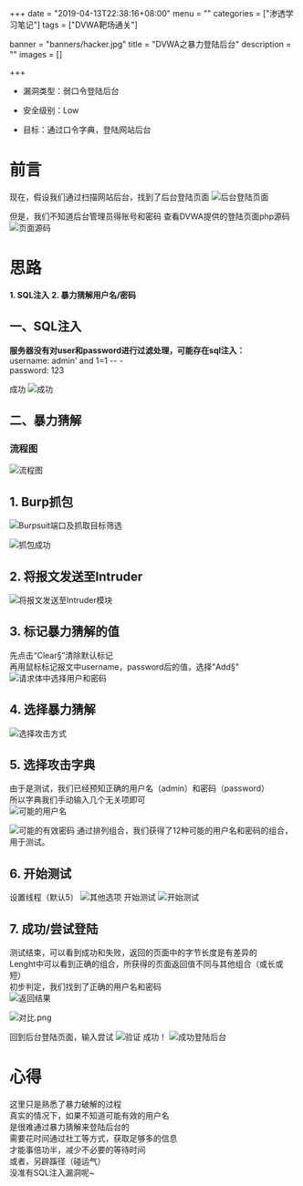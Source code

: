 +++
date = "2019-04-13T22:38:16+08:00"
menu = ""
categories = ["渗透学习笔记"]
tags = ["DVWA靶场通关"]

banner = "banners/hacker.jpg"
title = "DVWA之暴力登陆后台"
description = ""
images = []

+++

- 漏洞类型：弱口令登陆后台

- 安全级别：Low

- 目标：通过口令字典，登陆网站后台

# 前言

现在，假设我们通过扫描网站后台，找到了后台登陆页面
![后台登陆页面](https://ae01.alicdn.com/kf/U32329d12329f4d4cb969bf895f04e5d8f.jpg)

但是，我们不知道后台管理员得账号和密码
查看DVWA提供的登陆页面php源码
![页面源码](https://ae01.alicdn.com/kf/U2209547af7f7455d80d44dc790651410p.jpg)

# 思路
**1. SQL注入**
**2. 暴力猜解用户名/密码**

## 一、SQL注入
**服务器没有对user和password进行过滤处理，可能存在sql注入：**<br>
username: admin' and 1=1 -- -<br>
password: 123<br>

成功
![成功](https://ae01.alicdn.com/kf/Uaa3db91c2e70428199f4e474ba3257c1m.jpg)

## 二、暴力猜解
### 流程图
![流程图](https://ae01.alicdn.com/kf/U0e0c1087a36e4b829e045dd0f079575b6.jpg)

## 1. Burp抓包
![Burpsuit端口及抓取目标筛选](https://ae01.alicdn.com/kf/U5e2a09d5433f4490be78442432977211N.jpg)


![抓包成功](https://ae01.alicdn.com/kf/Uf4c60dda0433403eac670cb23bd2c1b0c.jpg)

## 2. 将报文发送至Intruder
![将报文发送至Intruder模块](https://ae01.alicdn.com/kf/U6f9b1d6a76f64c4a9cb68b7399bb0d318.jpg)

## 3. 标记暴力猜解的值
先点击“Clear§”清除默认标记<br>
再用鼠标标记报文中username，password后的值，选择"Add§"<br>
![请求体中选择用户和密码](https://ae01.alicdn.com/kf/Uff9f77c4b57e41e6b5f33ede2e6195d5c.jpg)


## 4. 选择暴力猜解
![选择攻击方式](https://ae01.alicdn.com/kf/U69d3fcfc5dee443c88a311d33e8e08ca6.jpg)

## 5. 选择攻击字典
由于是测试，我们已经预知正确的用户名（admin）和密码（password）<br>
所以字典我们手动输入几个无关项即可<br>
![可能的用户名](https://ae01.alicdn.com/kf/U7aebffb93ada49b294b96bde80e28718Q.png)

![可能的有效密码](https://ae01.alicdn.com/kf/U6133343d86474bb99b824beb9617950dX.png)
通过排列组合，我们获得了12种可能的用户名和密码的组合，用于测试。

## 6. 开始测试

设置线程（默认5）
![其他选项](https://ae01.alicdn.com/kf/Ucaed0399eb164290af18c32105947579e.jpg)
开始测试
![开始测试](https://ae01.alicdn.com/kf/Uebe527f930114f36829ebb686d87a024T.jpg)

## 7. 成功/尝试登陆
测试结束，可以看到成功和失败，返回的页面中的字节长度是有差异的<br>
Lenght中可以看到正确的组合，所获得的页面返回值不同与其他组合（或长或短）<br>
初步判定，我们找到了正确的用户名和密码<br>
![返回结果](https://ae01.alicdn.com/kf/Ud7fa992d314b405da2f47983dd4e83c9s.png)

![对比.png](https://ae01.alicdn.com/kf/U989f75c852ea4290a674624b665341b67.png)

回到后台登陆页面，输入尝试
![验证](https://ae01.alicdn.com/kf/U5a73109aeabe49fd9e78d9b4c0a3f7far.jpg)
成功！
![成功登陆后台](https://ae01.alicdn.com/kf/Ua2a5af03f6924c87831b494c9c34e3150.png)
# 心得
这里只是熟悉了暴力破解的过程<br>
真实的情况下，如果不知道可能有效的用户名<br>
是很难通过暴力猜解来登陆后台的<br>
需要花时间通过社工等方式，获取足够多的信息<br>
才能事倍功半，减少不必要的等待时间<br>
或者，另辟蹊径（碰运气）<br>
没准有SQL注入漏洞呢~